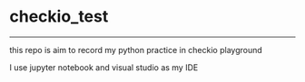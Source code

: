 # checkio_test

---
this repo is aim to record my python practice in checkio playground

I use jupyter notebook and visual studio as my IDE
